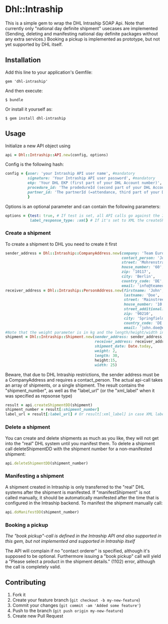 # Dhl::Intraship

This is a simple gem to wrap the DHL Intraship SOAP Api. Note that currently only "national day definite shipment" usecases are implemented  (Sending, deleting and manifesting national day definite packages without any extra services.)
Booking a pickup is implemented as prototype, but not yet supported by DHL itself.

## Installation

Add this line to your application's Gemfile:

    gem 'dhl-intraship'

And then execute:

    $ bundle

Or install it yourself as:

    $ gem install dhl-intraship

## Usage

Initialize a new API object using

```ruby
api = Dhl::Intraship::API.new(config, options)
```

Config is the following hash:

```ruby
config = {user: 'your Intraship API user name', #mandatory
          signature: 'Your Intraship API user password', #mandatory
          ekp: 'Your DHL EKP (first part of your DHL Account number)', #mandatory
          procedure_id: 'The prodedureId (second part of your DHL Account number)', #optional, defaults to '01'
          partner_id: 'The partnerId (=attendance, third part of your DHL Account number)' #optional, defaults to '01'
          }
```

Options is an optional parameter and can contain the following parameters:

```ruby
options = {test: true, # If test is set, all API calls go against the Intraship test system
           label_response_type: :xml} # If it's set to XML the createShipment-Calls return the label data as XML instead of the PDF-Link
```

### Create a shipment

To create a shipment to DHL you need to create it first


```ruby
sender_address = Dhl::Intraship::CompanyAddress.new(company: 'Team Europe Ventures',
                                                    contact_person: 'John Smith',
                                                    street: 'Mohrenstraße',
                                                    house_number: '60',
                                                    zip: '10117',
                                                    city: 'Berlin',
                                                    country_code: 'DE',
                                                    email: 'info@teameurope.net')
receiver_address = Dhl::Intraship::PersonAddress.new(firstname: 'John',
                                                     lastname: 'Doe',
                                                     street: 'Mainstreet',
                                                     house_number: '10',
                                                     street_additional: 'Appartment 2a',
                                                     zip: '90210',
                                                     city: 'Springfield',
                                                     country_code: 'DE',
                                                     email: 'john.doe@example.com')
#Note that the weight parameter is in kg and the length/height/width in cm
shipment = Dhl::Intraship::Shipment.new(sender_address: sender_address,
                                        receiver_address: receiver_address,
                                        shipment_date: Date.today,
                                        weight: 2,
                                        length: 30,
                                        height:15,
                                        width: 25)
```

Beware, that due to DHL Intraship restrictions, the sender address must be a
CompanyAddress and requires a contact_person.
The actual api-call takes an array of shipments, or a single shipment.
The result contains the "shipment_number", as well as the "label_url" (or the "xml_label" when it was specified as repsonse type)

```ruby
result = api.createShipmentDD(shipment)
shipment_number = result[:shipment_number]
label_url = result[:label_url] # Or result[:xml_label] in case XML label was set in the options
```

### Delete a shipment

You can create and delete shipments as much as you like, they will not get into the "real" DHL system until you manifest them.
To delete a shipment call deleteShipmentDD with the shipment number for a non-manifested shipment:

```ruby
api.deleteShipmentDD(shipment_number)
```

### Manifesting a shipment

A shipment created in Intraship is only transferred to the "real" DHL systems after the shipment is manifested.
If "manifestShipment" is not called manually, it should be automatically manifested after the time that is configured in the Intraship backend.
To manifest the shipment manually call:

```ruby
api.doManifestDD(shipment_number)
```

### Booking a pickup

*The "book pickup"-call is defined in the Intraship API and also supported in this gem, but not implemented and supported in Intraship itself*

The API will complain if no "contact orderer" is specified, although it's supposed to be optional. Furthermore issuing a "book pickup" call will yield a  "Please select a product in the shipment details." (1102) error, although the call is completely valid.

## Contributing

1. Fork it
2. Create your feature branch (`git checkout -b my-new-feature`)
3. Commit your changes (`git commit -am 'Added some feature'`)
4. Push to the branch (`git push origin my-new-feature`)
5. Create new Pull Request

